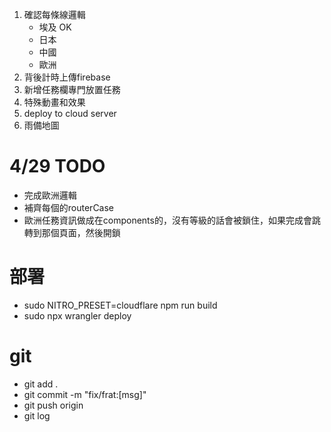 1. 確認每條線邏輯
   - 埃及 OK
   - 日本
   - 中國
   - 歐洲
2. 背後計時上傳firebase
3. 新增任務欄專門放置任務
4. 特殊動畫和效果
5. deploy to cloud server
6. 雨備地圖

# 4/29 TODO

- 完成歐洲邏輯
- 補齊每個的routerCase
- 歐洲任務資訊做成在components的，沒有等級的話會被鎖住，如果完成會跳轉到那個頁面，然後開鎖

# 部署

- sudo NITRO_PRESET=cloudflare npm run build
- sudo npx wrangler deploy

# git

- git add .
- git commit -m "fix/frat:[msg]"
- git push origin
- git log
